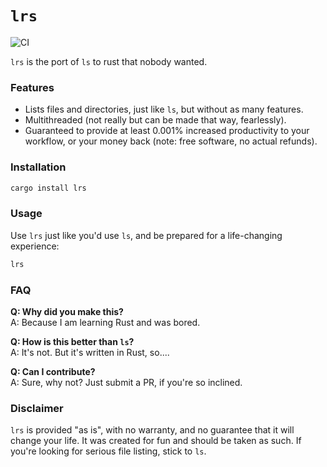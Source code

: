 # `lrs`
![CI](https://github.com/trizko/lrs/actions/workflows/ci.yml/badge.svg?branch=main)

`lrs` is the port of `ls` to rust that nobody wanted.

### Features
- Lists files and directories, just like `ls`, but without as many features.
- Multithreaded (not really but can be made that way, fearlessly).
- Guaranteed to provide at least 0.001% increased productivity to your workflow, or your money back (note: free software, no actual refunds).

### Installation
```sh
cargo install lrs
```

### Usage
Use `lrs` just like you'd use `ls`, and be prepared for a life-changing experience:

```sh
lrs
```

### FAQ

**Q: Why did you make this?**  
A: Because I am learning Rust and was bored.

**Q: How is this better than `ls`?**  
A: It's not. But it's written in Rust, so....

**Q: Can I contribute?**  
A: Sure, why not? Just submit a PR, if you're so inclined.

### Disclaimer

`lrs` is provided "as is", with no warranty, and no guarantee that it will change your life. It was created for fun and should be taken as such. If you're looking for serious file listing, stick to `ls`.